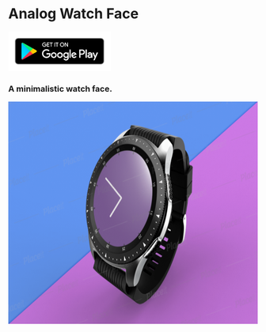 # Analog Watch Face
<a href='https://play.google.com/store/apps/details?id=com.nikit.analog'>
<img alt='Get it on Google Play' src="images/google-play-badge.png" height="80" />
</a>

### A minimalistic watch face.

<img  src="images/screenshot.png" height="450" />



